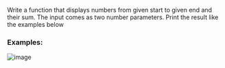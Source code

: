 Write a function that displays numbers from given start to given end and their sum. The input comes as two number parameters. Print the result like the examples below

### Examples:

![image](https://github.com/nsinorov/SoftUniMainPath/assets/45227327/48f40971-d5a5-4228-8979-48271e568272)
